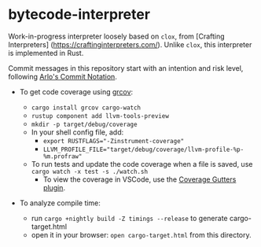 # bytecode-interpreter

Work-in-progress interpreter loosely based on `clox`, from [Crafting Interpreters]
(https://craftinginterpreters.com/). Unlike `clox`, this interpreter is implemented in Rust.

Commit messages in this repository start with an intention and risk level, following 
[Arlo's Commit Notation](https://github.com/arlobelshee/ArlosCommitNotation).

- To get code coverage using [grcov](https://github.com/mozilla/grcov):
  - `cargo install grcov cargo-watch`
  - `rustup component add llvm-tools-preview`
  - `mkdir -p target/debug/coverage`
  - In your shell config file, add:
    - `export RUSTFLAGS="-Zinstrument-coverage"`
    - `LLVM_PROFILE_FILE="target/debug/coverage/llvm-profile-%p-%m.profraw"`
  - To run tests and update the code coverage when a file is saved, use `cargo watch -x test -s ./watch.sh`
    - To view the coverage in VSCode, use the [Coverage Gutters plugin](https://marketplace.visualstudio.com/items?itemName=ryanluker.vscode-coverage-gutters).

- To analyze compile time:
  - run `cargo +nightly build -Z timings --release` to generate cargo-target.html
  - open it in your browser: `open cargo-target.html` from this directory.
